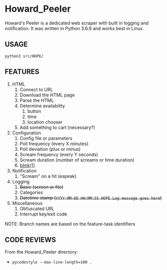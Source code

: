 # Howard_Peeler
Howard's Peeler is a dedicated web scraper with built in logging and notification.  It was written in Python 3.6.9 and works best in Linux.

## USAGE

`python3 src/HOPE/`

## FEATURES

1. HTML<br>
    1. Connect to URL<br>
    2. Download the HTML page<br>
    3. Parse the HTML<br>
    4. Determine availability<br>
        1. button<br>
        2. time<br>
        3. location chooser<br>
    5. Add something to cart (necessary?)<br>
2. Configuration<br>
    1. Config file or parameters<br>
    2. Poll frequency (every X minutes)<br>
    3. Poll deviation (plus or minus)<br>
    4. Scream frequency (every Y seconds)<br>
    5. Scream duration (number of screams or time duration)<br>
    6. [blink(1)](https://blink1.thingm.com/)<br>
3. Notification<br>
    1. "Scream" on a hit (espeak)<br>
4. Logging<br>
    1. ~~Basic (screen or file)~~<br>
    2. Categories<br>
    3. ~~Datetime stamp (`YYYY-MM-DD HH:MM:SS HOPE Log message goes here`)~~<br>
5. Miscellaneous<br>
    1. Obfuscated URL<br>
    2. Interrupt key/exit code<br>

NOTE: Branch names are based on the feature-task identifiers

## CODE REVIEWS

From the Howard_Peeler directory:

* `pycodestyle --max-line-length=100 .`
